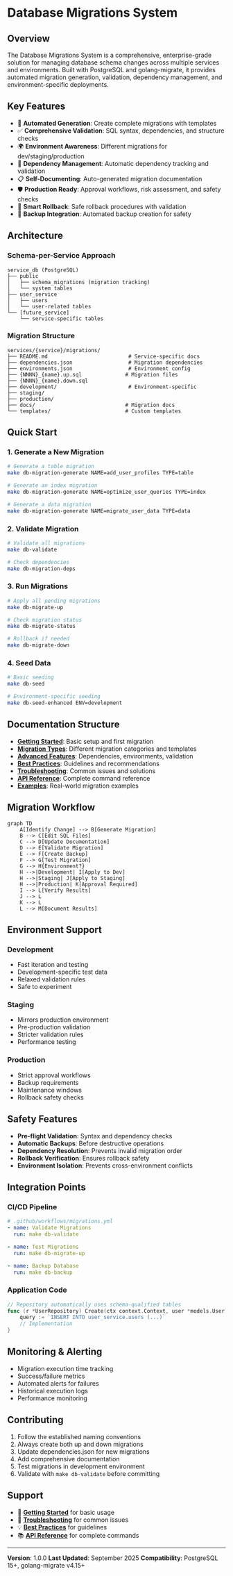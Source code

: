 # Database Migrations System

## Overview

The Database Migrations System is a comprehensive, enterprise-grade solution for managing database schema changes across multiple services and environments. Built with PostgreSQL and golang-migrate, it provides automated migration generation, validation, dependency management, and environment-specific deployments.

## Key Features

- 🚀 **Automated Generation**: Create complete migrations with templates
- ✅ **Comprehensive Validation**: SQL syntax, dependencies, and structure checks
- 🌍 **Environment Awareness**: Different migrations for dev/staging/production
- 🔗 **Dependency Management**: Automatic dependency tracking and validation
- 📋 **Self-Documenting**: Auto-generated migration documentation
- 🛡️ **Production Ready**: Approval workflows, risk assessment, and safety checks
- 🔄 **Smart Rollback**: Safe rollback procedures with validation
- 💾 **Backup Integration**: Automated backup creation for safety

## Architecture

### Schema-per-Service Approach

```
service_db (PostgreSQL)
├── public
│   ├── schema_migrations (migration tracking)
│   └── system tables
├── user_service
│   ├── users
│   └── user-related tables
└── [future_service]
    └── service-specific tables
```

### Migration Structure

```
services/{service}/migrations/
├── README.md                          # Service-specific docs
├── dependencies.json                  # Migration dependencies
├── environments.json                  # Environment config
├── {NNNN}_{name}.up.sql              # Migration files
├── {NNNN}_{name}.down.sql
├── development/                       # Environment-specific
├── staging/
├── production/
├── docs/                             # Migration docs
└── templates/                        # Custom templates
```

## Quick Start

### 1. Generate a New Migration

```bash
# Generate a table migration
make db-migration-generate NAME=add_user_profiles TYPE=table

# Generate an index migration
make db-migration-generate NAME=optimize_user_queries TYPE=index

# Generate a data migration
make db-migration-generate NAME=migrate_user_data TYPE=data
```

### 2. Validate Migration

```bash
# Validate all migrations
make db-validate

# Check dependencies
make db-migration-deps
```

### 3. Run Migrations

```bash
# Apply all pending migrations
make db-migrate-up

# Check migration status
make db-migrate-status

# Rollback if needed
make db-migrate-down
```

### 4. Seed Data

```bash
# Basic seeding
make db-seed

# Environment-specific seeding
make db-seed-enhanced ENV=development
```

## Documentation Structure

- **[Getting Started](./getting-started.md)**: Basic setup and first migration
- **[Migration Types](./migration-types.md)**: Different migration categories and templates
- **[Advanced Features](./advanced-features.md)**: Dependencies, environments, validation
- **[Best Practices](./best-practices.md)**: Guidelines and recommendations
- **[Troubleshooting](./troubleshooting.md)**: Common issues and solutions
- **[API Reference](./api-reference.md)**: Complete command reference
- **[Examples](./examples.md)**: Real-world migration examples

## Migration Workflow

```mermaid
graph TD
    A[Identify Change] --> B[Generate Migration]
    B --> C[Edit SQL Files]
    C --> D[Update Documentation]
    D --> E[Validate Migration]
    E --> F[Create Backup]
    F --> G[Test Migration]
    G --> H{Environment?}
    H -->|Development| I[Apply to Dev]
    H -->|Staging| J[Apply to Staging]
    H -->|Production| K[Approval Required]
    I --> L[Verify Results]
    J --> L
    K --> L
    L --> M[Document Results]
```

## Environment Support

### Development
- Fast iteration and testing
- Development-specific test data
- Relaxed validation rules
- Safe to experiment

### Staging
- Mirrors production environment
- Pre-production validation
- Stricter validation rules
- Performance testing

### Production
- Strict approval workflows
- Backup requirements
- Maintenance windows
- Rollback safety checks

## Safety Features

- **Pre-flight Validation**: Syntax and dependency checks
- **Automatic Backups**: Before destructive operations
- **Dependency Resolution**: Prevents invalid migration order
- **Rollback Verification**: Ensures rollback safety
- **Environment Isolation**: Prevents cross-environment conflicts

## Integration Points

### CI/CD Pipeline
```yaml
# .github/workflows/migrations.yml
- name: Validate Migrations
  run: make db-validate

- name: Test Migrations
  run: make db-migrate-up

- name: Backup Database
  run: make db-backup
```

### Application Code
```go
// Repository automatically uses schema-qualified tables
func (r *UserRepository) Create(ctx context.Context, user *models.User) error {
    query := `INSERT INTO user_service.users (...)`
    // Implementation
}
```

## Monitoring & Alerting

- Migration execution time tracking
- Success/failure metrics
- Automated alerts for failures
- Historical execution logs
- Performance monitoring

## Contributing

1. Follow the established naming conventions
2. Always create both up and down migrations
3. Update dependencies.json for new migrations
4. Add comprehensive documentation
5. Test migrations in development environment
6. Validate with `make db-validate` before committing

## Support

- 📖 **[Getting Started](./getting-started.md)** for basic usage
- 🔧 **[Troubleshooting](./troubleshooting.md)** for common issues
- 💡 **[Best Practices](./best-practices.md)** for guidelines
- 📚 **[API Reference](./api-reference.md)** for complete commands

---

**Version**: 1.0.0
**Last Updated**: September 2025
**Compatibility**: PostgreSQL 15+, golang-migrate v4.15+